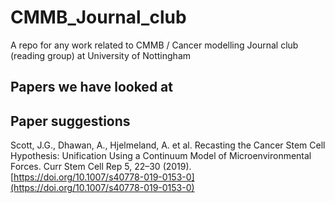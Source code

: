 # CMMB_Journal_club
 A repo for any work related to CMMB / Cancer modelling Journal club (reading group) at University of Nottingham

## Papers we have looked at



## Paper suggestions

Scott, J.G., Dhawan, A., Hjelmeland, A. et al. Recasting the Cancer Stem Cell Hypothesis: Unification Using a Continuum Model of Microenvironmental Forces. Curr Stem Cell Rep 5, 22–30 (2019). [https://doi.org/10.1007/s40778-019-0153-0](https://doi.org/10.1007/s40778-019-0153-0)
